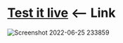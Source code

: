 # [Test it live](https://ctere1.github.io/Calculator_JS/)  <-- Link
![Screenshot 2022-06-25 233859](https://user-images.githubusercontent.com/62745858/175789851-66f653e8-64df-402a-abe1-1a11bc5917e5.png)
